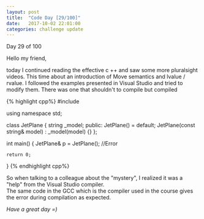 ```yaml
---
layout: post
title:  "Code Day [29/100]"
date:   2017-10-02 22:01:00
categories: challenge update
---
```


Day 29 of 100

Hello my friend,

today I continued reading the effective c ++ and saw some more pluralsight videos. This time about an introduction of Move semantics and lvalue / rvalue. I followed the examples presented in Visual Studio and tried to modify them. There was one that shouldn't to compile but compiled

{% highlight cpp%}
#include <iostream>

using namespace std;

class JetPlane
{
    string _model;
public:
    JetPlane() = default;
    JetPlane(const string& model) : _model(model)
    {}
};

int main() {
    JetPlane& p = JetPlane(); //Error

    return 0;
}
{% endhighlight cpp%}


So when talking to a colleague about the "mystery", I realized it was a "help" from the Visual Studio compiler.  
The same code in the GCC which is the compiler used in the course gives the error during compilation as expected.

_Have a great day =)_